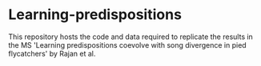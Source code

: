 # Learning-predispositions
This repository hosts the code and data required to replicate the results in the MS 'Learning predispositions coevolve with song divergence in pied flycatchers' by Rajan et al.
